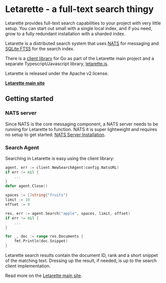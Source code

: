 # Letarette - a full-text search thingy

Letarette provides full-text search capabilities to your project with very little setup. You can start out small with a single local index, and if you need, grow to a fully redundant installation with a sharded index.

Letarette is a distributed search system that uses [NATS][NATS] for messaging and [SQLite FTS5][FTS5] for the search index.

There is a [client library](pkg/client) for Go as part of the Letarette main project and a separate Typescript/Javascript library, [letarette.js][letarette.js].

Letarette is released under the Apache v2 license.

[**Letarette main site**][Letarette]

## Getting started

### NATS server

Since NATS is the core messaging component, a NATS server needs to be running for Letarette to function.
NATS it is super lightweight and requires no setup to get started: [NATS Server Installation][NATS Installation].

### Search Agent

Searching in Letarette is easy using the client library:

```go
agent, err := client.NewSearchAgent(config.NatsURL)
if err != nil {
    ...
}
defer agent.Close()

spaces := []string{"fruits"}
limit := 10
offset := 0

res, err := agent.Search("apple", spaces, limit, offset)
if err != nil {
    ...
}

for _, doc := range res.Documents {
    fmt.Println(doc.Snippet)
}
```

Letarette search results contain the document ID, rank and a short snippet of the matching text.
Dressing up the result, if needed, is up to the search client implementation.

Read more on the [Letarette main site][Letarette].

[Letarette]: https://letarette.io
[NATS]: https://nats.io
[FTS5]: https://www.sqlite.org/fts5.html
[NATS Installation]: https://nats-io.github.io/docs/nats_server/installation.html
[letarette.js]: https://github.com/erkkah/letarette.js
